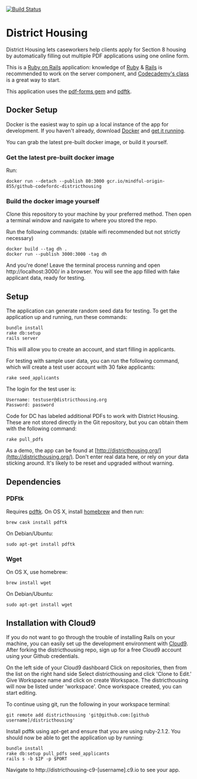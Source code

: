 [![Build Status](https://travis-ci.org/codefordc/districthousing.svg?branch=master)](https://travis-ci.org/codefordc/districthousing)

District Housing
================

District Housing lets caseworkers help clients apply for Section 8 housing by automatically filling out multiple PDF applications using one online form.

This is a [Ruby on Rails](http://rubyonrails.org/) application: knowledge of [Ruby](https://www.ruby-lang.org/) &
[Rails](http://rubyonrails.org/) is recommended to work on the server component, and
[Codecademy's class](http://www.codecademy.com/learn/learn-rails) is a great way to start.

This application uses the [pdf-forms gem](https://github.com/jkraemer/pdf-forms) and [pdftk](http://www.pdflabs.com/tools/pdftk-the-pdf-toolkit/).

## Docker Setup

Docker is the easiest way to spin up a local instance of the app for development. If you haven't already, download [Docker](https://www.docker.com/community-edition) and [get it running](https://docs.docker.com/get-started/#setup). 

You can grab the latest pre-built docker image, or build it yourself.

### Get the latest pre-built docker image

Run:

    docker run --detach --publish 80:3000 gcr.io/mindful-origin-855/github-codefordc-districthousing

### Build the docker image yourself

Clone this repository to your machine by your preferred method. Then open a terminal window and navigate to where you stored the repo.

Run the following commands: (stable wifi recommended but not strictly necessary)

    docker build --tag dh .
    docker run --publish 3000:3000 -tag dh

And you're done! Leave the terminal process running and open http://localhost:3000/ in a browser. You will see the app filled with fake applicant data, ready for testing. 

## Setup

The application can generate random seed data for testing.  To get the application up and running, run these commands:

    bundle install
    rake db:setup
    rails server

This will allow you to create an account, and start filling in applicants.

For testing with sample user data, you can run the following command, which will create a test user account with 30 fake applicants:

    rake seed_applicants

The login for the test user is:

    Username: testuser@districthousing.org
    Password: password

Code for DC has labeled additional PDFs to work with District Housing.  These are not stored directly in the Git repository, but you can obtain them with the following command:

    rake pull_pdfs

As a demo, the app can be found at [http://districthousing.org/](http://districthousing.org/).  Don't enter real data here, or rely on your data sticking around.  It's likely to be reset and upgraded without warning.

## Dependencies

### PDFtk

Requires [pdftk](https://www.pdflabs.com/tools/pdftk-the-pdf-toolkit/). On OS X, install [homebrew](http://brew.sh/) and then run:

    brew cask install pdftk

On Debian/Ubuntu:

    sudo apt-get install pdftk

### Wget

On OS X, use homebrew:

    brew install wget

On Debian/Ubuntu:

    sudo apt-get install wget

## Installation with Cloud9

If you do not want to go through the trouble of installing Rails on your machine, you can easily set up the development environment with [Cloud9](https://c9.io/). After forking the districthousing repo, sign up for a free Cloud9 account using your Github credentials.

On the left side of your Cloud9 dashboard Click on repositories, then from the list on the right hand side Select districthousing and click 'Clone to Edit.' Give Workspace name and click on create Workspace. The districthousing will now be listed under 'workspace'. Once workspace created, you can start editing.

To continue using git, run the following in your workspace terminal:

    git remote add districthousing 'git@github.com:[github username]/districthousing'

Install pdftk using apt-get and ensure that you are using ruby-2.1.2. You should now be able to get the application up by running:

    bundle install
    rake db:setup pull_pdfs seed_applicants
    rails s -b $IP -p $PORT

Navigate to http://districthousing-c9-[username].c9.io to see your app.
